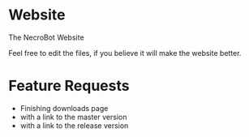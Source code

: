 # Website
The NecroBot Website

Feel free to edit the files, if you believe it will make the website better.

# Feature Requests

 - Finishing downloads page
  - with a link to the master version
  - with a link to the release version
